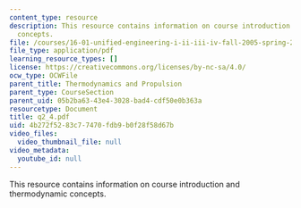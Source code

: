```yaml
---
content_type: resource
description: This resource contains information on course introduction and thermodynamic
  concepts.
file: /courses/16-01-unified-engineering-i-ii-iii-iv-fall-2005-spring-2006/4b272f5283c77470fdb9b0f28f58d67b_q2_4.pdf
file_type: application/pdf
learning_resource_types: []
license: https://creativecommons.org/licenses/by-nc-sa/4.0/
ocw_type: OCWFile
parent_title: Thermodynamics and Propulsion
parent_type: CourseSection
parent_uid: 05b2ba63-43e4-3028-bad4-cdf50e0b363a
resourcetype: Document
title: q2_4.pdf
uid: 4b272f52-83c7-7470-fdb9-b0f28f58d67b
video_files:
  video_thumbnail_file: null
video_metadata:
  youtube_id: null
---
```

This resource contains information on course introduction and thermodynamic concepts.